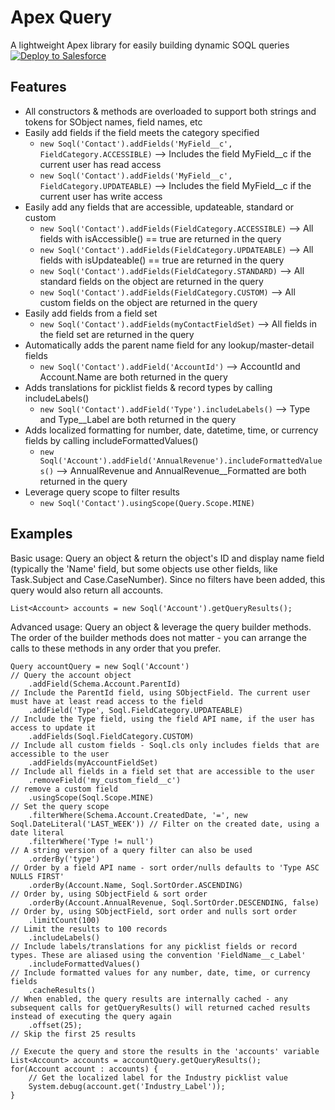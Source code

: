 # Apex Query
A lightweight Apex library for easily building dynamic SOQL queries <br />
<a href="https://githubsfdeploy.herokuapp.com" target="_blank">
    <img alt="Deploy to Salesforce" src="https://raw.githubusercontent.com/afawcett/githubsfdeploy/master/deploy.png">
</a>

## Features
* All constructors & methods are overloaded to support both strings and tokens for SObject names, field names, etc
* Easily add fields if the field meets the category specified
    * `new Soql('Contact').addFields('MyField__c', FieldCategory.ACCESSIBLE)` --> Includes the field MyField__c if the current user has read access
    * `new Soql('Contact').addFields('MyField__c', FieldCategory.UPDATEABLE)` --> Includes the field MyField__c if the current user has write access
* Easily add any fields that are accessible, updateable, standard or custom
    * `new Soql('Contact').addFields(FieldCategory.ACCESSIBLE)` --> All fields with isAccessible() == true are returned in the query
    * `new Soql('Contact').addFields(FieldCategory.UPDATEABLE)` --> All fields with isUpdateable() == true are returned in the query
    * `new Soql('Contact').addFields(FieldCategory.STANDARD)` --> All standard fields on the object are returned in the query
    * `new Soql('Contact').addFields(FieldCategory.CUSTOM)` --> All custom fields on the object are returned in the query
* Easily add fields from a field set
    * `new Soql('Contact').addFields(myContactFieldSet)` --> All fields in the field set are returned in the query
* Automatically adds the parent name field for any lookup/master-detail fields
    * `new Soql('Contact').addField('AccountId')` --> AccountId and Account.Name are both returned in the query
* Adds translations for picklist fields & record types by calling includeLabels()
    * `new Soql('Contact').addField('Type').includeLabels()` --> Type and Type__Label are both returned in the query
* Adds localized formatting for number, date, datetime, time, or currency fields by calling includeFormattedValues()
    * `new Soql('Account').addField('AnnualRevenue').includeFormattedValues()` --> AnnualRevenue and AnnualRevenue__Formatted are both returned in the query
* Leverage query scope to filter results
    * `new Soql('Contact').usingScope(Query.Scope.MINE)`

## Examples
Basic usage: Query an object & return the object's ID and display name field (typically the 'Name' field, but some objects use other fields, like Task.Subject and Case.CaseNumber). Since no filters have been added, this query would also return all accounts.

```
List<Account> accounts = new Soql('Account').getQueryResults();
```

Advanced usage: Query an object & leverage the query builder methods. The order of the builder methods does not matter - you can arrange the calls to these methods in any order that you prefer.

```
Query accountQuery = new Soql('Account')                                             // Query the account object
    .addField(Schema.Account.ParentId)                                               // Include the ParentId field, using SObjectField. The current user must have at least read access to the field
    .addField('Type', Soql.FieldCategory.UPDATEABLE)                                 // Include the Type field, using the field API name, if the user has access to update it
    .addFields(Soql.FieldCategory.CUSTOM)                                            // Include all custom fields - Soql.cls only includes fields that are accessible to the user
    .addFields(myAccountFieldSet)                                                    // Include all fields in a field set that are accessible to the user
    .removeField('my_custom_field__c')                                               // remove a custom field
    .usingScope(Soql.Scope.MINE)                                                     // Set the query scope
    .filterWhere(Schema.Account.CreatedDate, '=', new Soql.DateLiteral('LAST_WEEK')) // Filter on the created date, using a date literal
    .filterWhere('Type != null')                                                     // A string version of a query filter can also be used
    .orderBy('type')                                                                 // Order by a field API name - sort order/nulls defaults to 'Type ASC NULLS FIRST'
    .orderBy(Account.Name, Soql.SortOrder.ASCENDING)                                 // Order by, using SObjectField & sort order
    .orderBy(Account.AnnualRevenue, Soql.SortOrder.DESCENDING, false)                // Order by, using SObjectField, sort order and nulls sort order
    .limitCount(100)                                                                 // Limit the results to 100 records
    .includeLabels()                                                                 // Include labels/translations for any picklist fields or record types. These are aliased using the convention 'FieldName__c_Label'
    .includeFormattedValues()                                                        // Include formatted values for any number, date, time, or currency fields
    .cacheResults()                                                                  // When enabled, the query results are internally cached - any subsequent calls for getQueryResults() will returned cached results instead of executing the query again
    .offset(25);                                                                     // Skip the first 25 results

// Execute the query and store the results in the 'accounts' variable
List<Account> accounts = accountQuery.getQueryResults();
for(Account account : accounts) {
    // Get the localized label for the Industry picklist value
    System.debug(account.get('Industry_Label'));
}
```